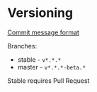 # Versioning

[Commit message format](https://github.com/angular/angular/blob/main/CONTRIBUTING.md#-commit-message-format)

Branches:

* stable - `v*.*.*`
* master - `v*.*.*-beta.*`

Stable requires Pull Request
